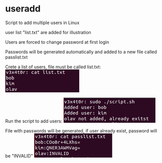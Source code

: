 # useradd
Script to add multiple users in Linux

user list "list.txt" are added for illustration

Users are forced to change password at first login

Passwords will be generated automatically and added to a new file called passlist.txt


Crete a list of users, file must be called list.txt:
![Create a list of users](https://raw.githubusercontent.com/v3x4t0r/useradd/master/photos/Userlist.png)

Run the script to add users:
![Run the script](https://raw.githubusercontent.com/v3x4t0r/useradd/master/photos/Run_script.png)

File with passwords will be generated, if user already exist, password will be "INVALID"
![List of passwords](https://raw.githubusercontent.com/v3x4t0r/useradd/master/photos/passlist.png)

